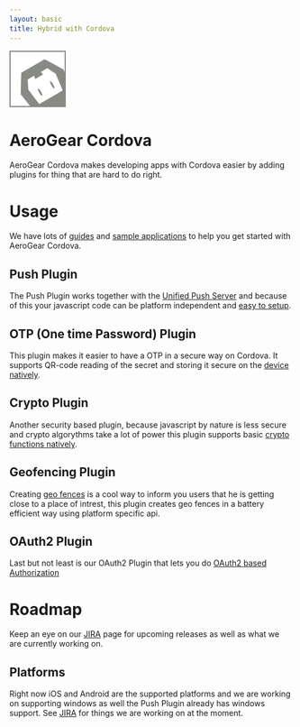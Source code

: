 ```yaml
---
layout: basic
title: Hybrid with Cordova
---
```


![Cordova logo](/img/cordova-logo.png)

# AeroGear Cordova
AeroGear Cordova makes developing apps with Cordova easier by adding plugins for thing that are hard to do right.

# Usage
We have lots of [guides](/docs/guides/aerogear-cordova/) and [sample applications](https://github.com/aerogear/aerogear-cordova-cookbook) to help you get started with AeroGear Cordova.

## Push Plugin
The Push Plugin works together with the [Unified Push Server](/docs/unifiedpush/) and because of this your javascript code can be
platform independent and [easy to setup](/docs/guides/aerogear-cordova/AerogearCordovaPush/).

## OTP (One time Password) Plugin
This plugin makes it easier to have a OTP in a secure way on Cordova. It supports QR-code reading of the secret and storing it secure on the [device natively](/docs/guides/aerogear-cordova/AerogearCordovaOTP/). 

## Crypto Plugin
Another security based plugin, because javascript by nature is less secure and crypto algorythms take a lot of power this plugin supports basic [crypto functions natively](/docs/guides/aerogear-cordova/AerogearCordovaCrypto/).

## Geofencing Plugin
Creating [geo fences](/docs/specs/aerogear-cordova/geofencing.html) is a cool way to inform you users that he is getting close to a place of intrest, this plugin creates geo fences in a battery efficient way using platform specific api.

## OAuth2 Plugin
Last but not least is our OAuth2 Plugin that lets you do [OAuth2 based Authorization](https://github.com/aerogear/aerogear-oauth2-cordova)

# Roadmap
Keep an eye on our [JIRA](https://jira.jboss.org/browse/AGCORDOVA) page for upcoming releases as well as what we are currently working on.

## Platforms
Right now iOS and Android are the supported platforms and we are working on supporting windows as well the Push Plugin already has windows support. See [JIRA](https://jira.jboss.org/browse/AGCORDOVA) for things we are working on at the moment.